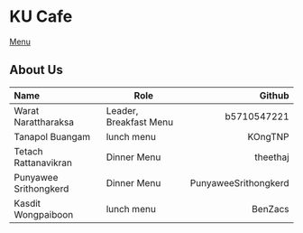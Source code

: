 # KU Cafe
 [Menu](menu.md)

## About Us

| Name  | Role | Github  |
|:------|------|--------:|
|Warat Narattharaksa|Leader, Breakfast Menu| b5710547221 |
|Tanapol Buangam|lunch menu| KOngTNP |
|Tetach Rattanavikran|Dinner Menu|theethaj|
|Punyawee Srithongkerd|Dinner Menu|PunyaweeSrithongkerd|
|Kasdit Wongpaiboon|lunch menu| BenZacs |
